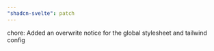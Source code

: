 ```yaml
---
"shadcn-svelte": patch
---
```


chore: Added an overwrite notice for the global stylesheet and tailwind config
